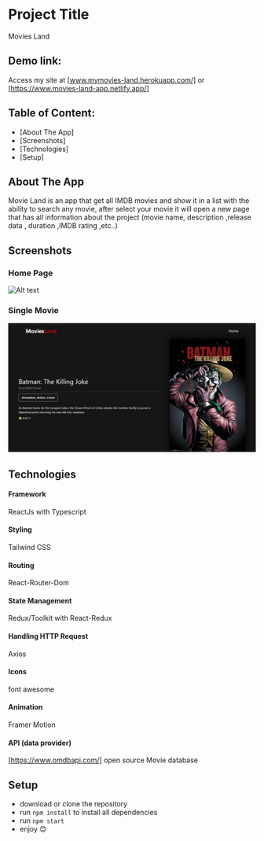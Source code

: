 # Project Title

Movies Land

## Demo link:

Access my site at [www.mymovies-land.herokuapp.com/] or [https://www.movies-land-app.netlify.app/]

## Table of Content:

- [About The App]
- [Screenshots]
- [Technologies]
- [Setup]

## About The App

Movie Land is an app that get all IMDB movies and show it in a list with the ability to search any movie, after select your movie it will open a new page that has all information about the project (movie name, description ,release data , duration ,IMDB rating ,etc..)

## Screenshots
### Home Page
![Alt text](https://github.com/mostafamabdallah/movies-land-source/blob/main/screenshots/home.png "Title")
### Single Movie 
![Alt text](https://github.com/mostafamabdallah/movies-land-source/blob/main/screenshots/singleMovie.png "Title")

## Technologies

#### Framework
ReactJs with Typescript
#### Styling 
Tailwind CSS
#### Routing
React-Router-Dom
#### State Management
Redux/Toolkit with React-Redux
#### Handling HTTP Request
Axios
#### Icons
font awesome
#### Animation 
Framer Motion

#### API (data provider) 
[https://www.omdbapi.com/] open source Movie database

## Setup

- download or clone the repository
- run `npm install` to install all dependencies
- run `npm start`
- enjoy 😊
